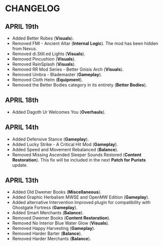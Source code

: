 # CHANGELOG

## APRIL 19th

- Added Better Robes (**Visuals**).
- Removed FMI - Ancient Altar (**Internal Logic**). The mod has been hidden from Nexus.
- Removed di.Still.ed Lights (**Visuals**).
- Removed Pincushion (**Visuals**).
- Removed RainSplash (**Visuals**).
- Removed RR Mod Series - Better Gnisis Arch (**Visuals**).
- Removed Umbra - Blademaster (**Gameplay**).
- Removed Cloth Helm (**Equipment**).
- Removed the Better Bodies category in its entirety (**Better Bodies**).

## APRIL 18th

- Added Dagoth Ur Welcomes You (**Overhauls**).

## APRIL 14th

- Added Defensive Stance (**Gameplay**).
- Added Lucky Strike - A Critical Hit Mod (**Gameplay**).
- Added Speed and Movement Rebalanced (**Balance**).
- Removed Missing Ascended Sleeper Sounds Restored (**Content Restoration**). This fix will be included in the next **Patch for Purists** update.

## APRIL 13th

- Added Old Dwemer Books (**Miscellaneous**).
- Added Graphic Herbalism MWSE and OpenMW Edition (**Gameplay**).
- Added alternative Intervention Improved plugin for compatibility with Ghostgate Fortress (**Gameplay**).
- Added Smart Merchants (**Balance**).
- Removed Dwemer Books (**Content Restoration**).
- Removed No Interior Blue Water Glow (**Visuals**).
- Removed Happy Harvesting (**Gameplay**).
- Removed Harder Barter (**Balance**).
- Removed Harder Merchants (**Balance**).
